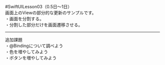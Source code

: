 #SwiftUILesson03（0.5日〜1日）   
画面上のViewの部分的な更新のサンプルです。   
・画面を分割する。   
・分割した部分だけを画面遷移させる。   
***   
追加課題   
・@Bindingについて調べよう   
・色を増やしてみよう   
・ボタンを増やしてみよう   
